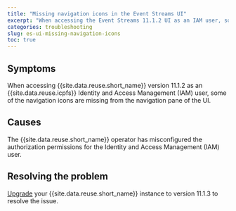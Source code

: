 ```yaml
---
title: "Missing navigation icons in the Event Streams UI"
excerpt: "When accessing the Event Streams 11.1.2 UI as an IAM user, some navigation icons are missing."
categories: troubleshooting
slug: es-ui-missing-navigation-icons
toc: true
---
```


## Symptoms

When accessing {{site.data.reuse.short_name}} version 11.1.2 as an {{site.data.reuse.icpfs}} Identity and Access Management (IAM) user, some of the navigation icons are missing from the navigation pane of the UI.

## Causes

The {{site.data.reuse.short_name}} operator has misconfigured the authorization permissions for the Identity and Access Management (IAM) user.

## Resolving the problem

[Upgrade](../../installing/upgrading/) your {{site.data.reuse.short_name}} instance to version 11.1.3 to resolve the issue.